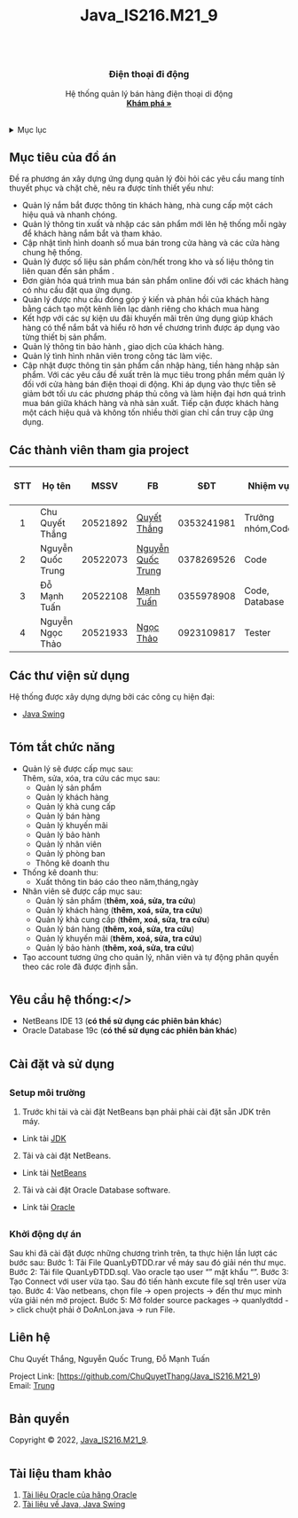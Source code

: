 # <h1 align="center">Java_IS216.M21_9<h1>

  
<!-- PROJECT LOGO -->
<br />
<div align="center">
  <a href="">
  </a>

  <h3 align="center">Điện thoại đi động</h3>

  <p align="center">
    Hệ thống quản lý bán hàng điện thoại di động
    <br />
    <a href="https://github.com/ChuQuyetThang/Java_IS216.M21_9"><strong>Khám phá »</strong></a>
    <br />
    <br />
  </p>
</div>

  
  
  <!-- TABLE OF CONTENTS -->
<details>
  <summary>Mục lục</summary>
  <ol>
    <li>
      <a href="#muctieu">Mục tiêu đồ án</a>
    </li>
    <li>
      <a href="#dsthanhvien">Danh sách thành viên</a>
    </li>
    <li><a href="#thuvien">Các thư viện</a></li>
    <li>
      <a href="#chucnang">Các chức năng</a>
    </li>
    <li><a href="#yeucau">Yêu cầu hệ thống</a></li>
    <li>
      <a href="#caidat">Cài đặt và sử dụng</a>
      <ul><a href="#setup">Setup môi trường</a></ul>
      <ul><a href="#start">Khởi động dự </a></ul>
    </li>
    <li><a href="#lienhe">Liên hệ</a></li>
    <li><a href="#banquyen">Bản quyền</a></li>
    <li><a href="#thamkhao">Tài liệu tham khảo</a></li>
  </ol>
</details>
  
  
  <!-- ABOUT THE PROJECT -->
## <h2 id="muctieu">Mục tiêu của đồ án</h2>
Đề ra phương án xây dựng ứng dụng quản lý đòi hỏi các yêu cầu mang tính thuyết phục và chặt chẽ, nêu ra được tính thiết yếu như:
- Quản lý nắm bắt được thông tin khách hàng, nhà cung cấp một cách hiệu quả và nhanh chóng.
- Quản lý thông tin xuất và nhập các sản phẩm mới lên hệ thống mỗi ngày để khách hàng nắm bắt và tham khảo.
- Cập nhật tình hình doanh số mua bán trong cửa hàng và các cửa hàng chung hệ thống.
- Quản lý được số liệu sản phẩm còn/hết trong kho và số liệu thông tin liên quan đến sản phẩm .
- Đơn giản hóa quá trình mua bán sản phẩm online đối với các khách hàng có nhu cầu đặt qua ứng dụng.
- Quản lý được nhu cầu đóng góp ý kiến và phản hồi của khách hàng bằng cách tạo một kênh liên lạc dành riêng cho khách mua hàng
- Kết hợp với các sự kiện ưu đãi khuyến mãi trên ứng dụng giúp khách hàng có thể nắm bắt và hiểu rõ hơn về chương trình được áp dụng vào từng thiết bị sản phẩm.
- Quản lý thông tin bảo hành , giao dịch của khách hàng.
- Quản lý tình hình nhân viên trong công tác làm việc.
- Cập nhật được thông tin sản phẩm cần nhập hàng, tiền hàng nhập sản phẩm.
Với các yêu cầu đề xuất trên là mục tiêu trong phần mềm quản lý đối với cửa hàng bán điện thoại di động. Khi áp dụng vào thực tiễn sẽ giảm bớt tối ưu các phương pháp thủ công và làm hiện đại hơn quá trình mua bán giữa khách hàng và nhà sản xuất. Tiếp cận được khách hàng một cách hiệu quả và không tốn nhiều thời gian chỉ cần truy cập ứng dụng.
## <h2 id="dsthanhvien">Các thành viên tham gia project</h2>
 
| STT| Họ tên            | MSSV     | FB                                                                           |   SĐT     |     Nhiệm vụ     |   Đánh giá % |
|:--:|-------------------|----------|------------------------------------------------------------------------------|-----------|------------------|--------------|
| 1  | Chu Quyết Thắng   | 20521892 |[Quyết Thắng](https://www.facebook.com/chuquyetthang2952)                     |0353241981 |Trưởng nhóm,Code  |     25       |
| 2  | Nguyễn Quốc Trung | 20522073 |[Nguyễn Quốc Trung](https://www.facebook.com/profile.php?id=100038858731211)  |0378269526 |Code              |     35       | 
| 3  | Đỗ Mạnh Tuấn      | 20522108 |[Mạnh Tuấn](https://www.facebook.com/23072002td)                              |0355978908 |Code, Database    |     20       |
| 4  | Nguyễn Ngọc Thảo  | 20521933 |[Ngọc Thảo](https://www.facebook.com/profile.php?id=100009468992615)          |0923109817 |Tester            |     20       |
  
  
  
### <h2 id="thuvien">Các thư viện sử dụng</h2>

Hệ thống được xây dựng dựng bởi các công cụ hiện đại:
- [Java Swing](https://netbeans.apache.org/kb/docs/java/quickstart-gui.html)
  
  
# <h2 id="chucnang">Tóm tắt chức năng</h2>
- Quản lý sẽ được cấp mục sau:<br/>
  Thêm, sửa, xóa, tra cứu các mục sau:
  + Quản lý sản phẩm 
  + Quản lý khách hàng
  + Quản lý khà cung cấp
  + Quản lý bán hàng
  + Quản lý khuyến mãi
  + Quản lý bảo hành
  + Quản lý nhân viên
  + Quản lý phòng ban
  + Thông kê doanh thu <br/>
- Thống kê doanh thu:<br/>
  + Xuất thông tin báo cáo theo năm,tháng,ngày<br/>
- Nhân viên sẽ được cấp mục sau:
  + Quản lý sản phẩm (<b>thêm, xoá, sửa, tra cứu</b>)
  + Quản lý khách hàng (<b>thêm, xoá, sửa, tra cứu</b>)
  + Quản lý khà cung cấp (<b>thêm, xoá, sửa, tra cứu</b>)
  + Quản lý bán hàng (<b>thêm, xoá, sửa, tra cứu</b>)
  + Quản lý khuyến mãi (<b>thêm, xoá, sửa, tra cứu</b>)
  + Quản lý bảo hành (<b>thêm, xoá, sửa, tra cứu</b>) <br/>
- Tạo account tương ứng cho quản lý, nhân viên và tự động phân quyền theo các role đã được định sẵn. <br/>

  
  
 # <h2 id="yeucau">Yêu cầu hệ thống:</>
- NetBeans IDE 13 (<b>có thể sử dụng các phiên bản khác</b>)
- Oracle Database 19c (<b>có thể sử dụng các phiên bản khác</b>)
  
  
  
# <h2 id="caidat">Cài đặt và sử dụng</h2>
## <h3 id="setup">Setup môi trường</h3>
1. Trước khi tải và cài đặt NetBeans bạn phải phải cài đặt sẵn JDK trên máy. 
- Link tải [JDK](https://www.oracle.com/java/technologies/downloads/)
2. Tải và cài đặt NetBeans. 
- Link tải [NetBeans](https://netbeans.org/downloads/)
2. Tải và cài đặt Oracle Database software. 
- Link tải [Oracle](www.oracle.com/database/technologies/oracle-database-software-downloads.html)

## <h3 id="start">Khởi động dự án</h3>
Sau khi đã cài đặt được những chương trình trên, ta thực hiện lần lượt các bước sau:
Bước 1: Tải File QuanLyĐTDD.rar về máy sau đó giải nén thư mục.
Bước 2: Tải file QuanLyĐTDD.sql. Vào oracle tạo user “” mật khẩu “”.
Bước 3: Tạo Connect với user vừa tạo. Sau đó tiến hành excute file sql trên user vừa tạo.
Bước 4: Vào netbeans, chọn file -> open projects -> đến thư mục mình vừa giải nén mở project.
Bước 5: Mở folder source packages -> quanlydtdd -> click chuột phải ở DoAnLon.java -> run File.


## <h2 id="lienhe">Liên hệ</h2>
  
Chu Quyết Thắng, Nguyễn Quốc Trung, Đỗ Mạnh Tuấn

Project Link: [https://github.com/ChuQuyetThang/Java_IS216.M21_9) </br>
Email: [Trung](mailto:nhatvh.work@gmail.com)

# <h2 id="banquyen">Bản quyền</h3>
Copyright © 2022, [Java_IS216.M21_9](https://github.com/ChuQuyetThang/Java_IS216.M21_9).
# <h2 id="thamkhao">Tài liệu tham khảo</h2> 
1. [Tài liệu Oracle của hãng Oracle](https://docs.oracle.com/en/database/oracle/oracle-database/index.html)
2. [Tài liệu về Java, Java Swing](https://docs.oracle.com/javase/tutorial/)
